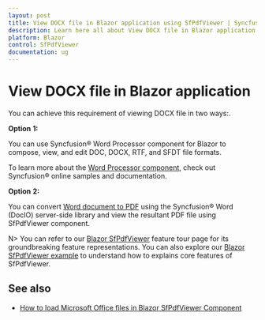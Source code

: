 ```yaml
---
layout: post
title: View DOCX file in Blazor application using SfPdfViewer | Syncfusion&reg;
description: Learn here all about View DOCX file in Blazor application in Syncfusion&reg; Blazor SfPdfViewer component and more.
platform: Blazor
control: SfPdfViewer
documentation: ug
---
```


# View DOCX file in Blazor application

You can achieve this requirement of viewing DOCX file in two ways:.

**Option** **1:**

You can use Syncfusion&reg; Word Processor component for Blazor to compose, view, and edit DOC, DOCX, RTF, and SFDT file formats.

To learn more about the [Word Processor component](https://www.syncfusion.com/blazor-components/blazor-word-processor), check out Syncfusion&reg; online samples and documentation.

**Option** **2:**

You can convert [Word document to PDF](https://help.syncfusion.com/file-formats/docio/word-to-pdf) using the Syncfusion&reg; Word (DocIO) server-side library and view the resultant PDF file using SfPdfViewer component.

N> You can refer to our [Blazor SfPdfViewer](https://www.syncfusion.com/blazor-components/blazor-pdf-viewer) feature tour page for its groundbreaking feature representations. You can also explore our [Blazor SfPdfViewer example](https://blazor.syncfusion.com/demos/pdf-viewer-2/default-functionalities?theme=bootstrap4) to understand how to explains core features of SfPdfViewer.

## See also

* [How to load Microsoft Office files in Blazor SfPdfViewer Component](./load-office-files)